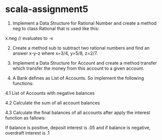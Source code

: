# scala-assignment5

1. Implement a Data Structure for Rational Number and create a method neg to class Rational that is used like this:

x.neg // evaluates to -x

2. Create a method sub to subtract two rational numbers and find an answer  x-y-z where x=3/4, y=5/8, z=2/7.

3. Implement a Data Structure for Account and create a method transfer which transfer the money from this account to a given account.

4.  A Bank defines as List of Accounts. So implement the following functions:

4.1 List of Accounts with negative balances

4.2 Calculate the sum of all account balances

4.3 Calculate the final balances of all accounts after apply the interest function as fallows: 

If balance is positive, deposit interest is .05  and if balance is negative, overdraft interest is .1
